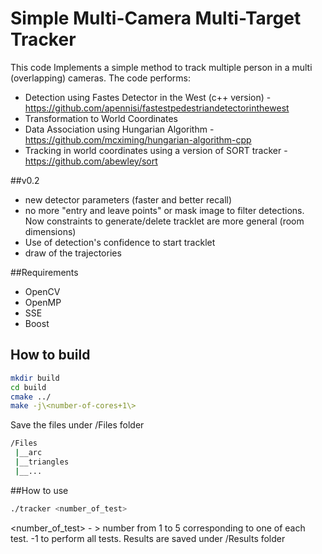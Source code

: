 # Simple Multi-Camera Multi-Target Tracker
This code Implements a simple method to track multiple person in a multi (overlapping) cameras.
The code performs:
* Detection using Fastes Detector in the West (c++ version) - https://github.com/apennisi/fastestpedestriandetectorinthewest
* Transformation to World Coordinates
* Data Association using Hungarian Algorithm - https://github.com/mcximing/hungarian-algorithm-cpp
* Tracking in world coordinates using a version of SORT tracker - https://github.com/abewley/sort 


##v0.2

* new detector parameters (faster and better recall)
* no more "entry and leave points" or mask image to filter detections. Now constraints to generate/delete tracklet are more general (room dimensions)
* Use of detection's confidence to start tracklet
* draw of the trajectories



##Requirements
* OpenCV
* OpenMP
* SSE
* Boost

## How to build

```bash
mkdir build
cd build
cmake ../
make -j\<number-of-cores+1\>
```

Save the files under /Files folder

```bash
/Files
 |__arc
 |__triangles
 |__...
```



##How to use



```bash
./tracker <number_of_test>
```
<number_of_test> - > number from 1 to 5 corresponding to one of each test. -1 to perform all tests.
Results are saved under /Results folder


